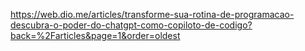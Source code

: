 https://web.dio.me/articles/transforme-sua-rotina-de-programacao-descubra-o-poder-do-chatgpt-como-copiloto-de-codigo?back=%2Farticles&page=1&order=oldest
